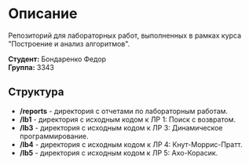 # Описание

Репозиторий для лабораторных работ, выполненных в рамках курса "Построение и анализ алгоритмов".

**Студент:** Бондаренко Федор  
**Группа:** 3343

## Структура
- **/reports** - директория с отчетами по лабораторным работам.
- **/lb1** - директория с исходным кодом к ЛР 1: Поиск с возвратом.
- **/lb3** - директория с исходным кодом к ЛР 3: Динамическое программирование.
- **/lb4** - директория с исходным кодом к ЛР 4: Кнут-Моррис-Пратт.
- **/lb5** - директория с исходным кодом к ЛР 5: Ахо-Корасик.
